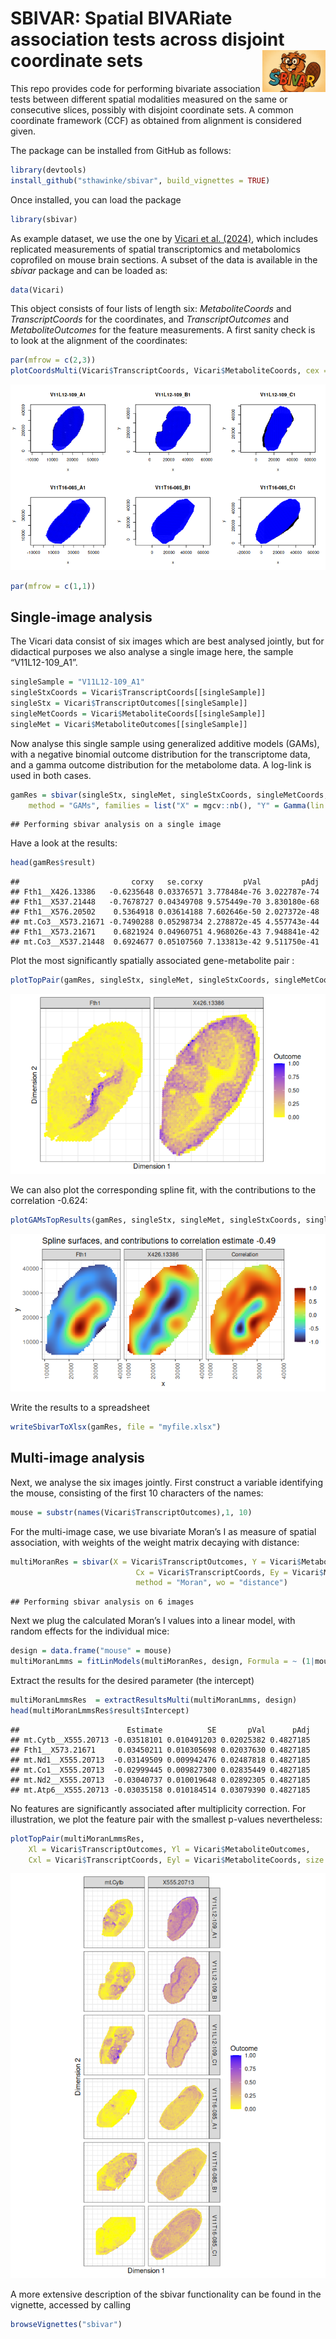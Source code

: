 SBIVAR: Spatial BIVARiate association tests across disjoint coordinate
sets<img src='inst/Sbivar.png' align='right' height='20%' width='20%'/>
================

This repo provides code for performing bivariate association tests
between different spatial modalities measured on the same or consecutive
slices, possibly with disjoint coordinate sets. A common coordinate
framework (CCF) as obtained from alignment is considered given.

<!-- % As introduced in our [preprint](). -->

The package can be installed from GitHub as follows:

``` r
library(devtools)
install_github("sthawinke/sbivar", build_vignettes = TRUE)
```

Once installed, you can load the package

``` r
library(sbivar)
```

As example dataset, we use the one by [Vicari et
al. (2024)](https://doi.org/10.1038/s41587-023-01937-y), which includes
replicated measurements of spatial transcriptomics and metabolomics
coprofiled on mouse brain sections. A subset of the data is available in
the *sbivar* package and can be loaded as:

``` r
data(Vicari)
```

This object consists of four lists of length six: *MetaboliteCoords* and
*TranscriptCoords* for the coordinates, and *TranscriptOutcomes* and
*MetaboliteOutcomes* for the feature measurements. A first sanity check
is to look at the alignment of the coordinates:

``` r
par(mfrow = c(2,3))
plotCoordsMulti(Vicari$TranscriptCoords, Vicari$MetaboliteCoords, cex = 0.2)
```

![](README_files/figure-gfm/plotvicari-1.png)<!-- -->

``` r
par(mfrow = c(1,1))
```

## Single-image analysis

The Vicari data consist of six images which are best analysed jointly,
but for didactical purposes we also analyse a single image here, the
sample “V11L12-109_A1”.

``` r
singleSample = "V11L12-109_A1"
singleStxCoords = Vicari$TranscriptCoords[[singleSample]]
singleStx = Vicari$TranscriptOutcomes[[singleSample]]
singleMetCoords = Vicari$MetaboliteCoords[[singleSample]]
singleMet = Vicari$MetaboliteOutcomes[[singleSample]]
```

Now analyse this single sample using generalized additive models (GAMs),
with a negative binomial outcome distribution for the transcriptome
data, and a gamma outcome distribution for the metabolome data. A
log-link is used in both cases.

``` r
gamRes = sbivar(singleStx, singleMet, singleStxCoords, singleMetCoords, 
    method = "GAMs", families = list("X" = mgcv::nb(), "Y" = Gamma(lin = "log")))
```

    ## Performing sbivar analysis on a single image

Have a look at the results:

``` r
head(gamRes$result)
```

    ##                         corxy   se.corxy         pVal         pAdj
    ## Fth1__X426.13386   -0.6235648 0.03376571 3.778484e-76 3.022787e-74
    ## Fth1__X537.21448   -0.7678727 0.04349708 9.575449e-70 3.830180e-68
    ## Fth1__X576.20502    0.5364918 0.03614188 7.602646e-50 2.027372e-48
    ## mt.Co3__X573.21671 -0.7490288 0.05298734 2.278872e-45 4.557743e-44
    ## Fth1__X573.21671    0.6821924 0.04960751 4.968026e-43 7.948841e-42
    ## mt.Co3__X537.21448  0.6924677 0.05107560 7.133813e-42 9.511750e-41

Plot the most significantly spatially associated gene-metabolite pair :

``` r
plotTopPair(gamRes, singleStx, singleMet, singleStxCoords, singleMetCoords)
```

![](README_files/figure-gfm/toppairsingle-1.png)<!-- -->

We can also plot the corresponding spline fit, with the contributions to
the correlation -0.624:

``` r
plotGAMsTopResults(gamRes, singleStx, singleMet, singleStxCoords, singleMetCoords)
```

![](README_files/figure-gfm/plotgamsingle-1.png)<!-- -->

Write the results to a spreadsheet

``` r
writeSbivarToXlsx(gamRes, file = "myfile.xlsx")
```

## Multi-image analysis

Next, we analyse the six images jointly. First construct a variable
identifying the mouse, consisting of the first 10 characters of the
names:

``` r
mouse = substr(names(Vicari$TranscriptOutcomes),1, 10)
```

For the multi-image case, we use bivariate Moran’s I as measure of
spatial association, with weights of the weight matrix decaying with
distance:

``` r
multiMoranRes = sbivar(X = Vicari$TranscriptOutcomes, Y = Vicari$MetaboliteOutcomes, 
                            Cx = Vicari$TranscriptCoords, Ey = Vicari$MetaboliteCoords, 
                            method = "Moran", wo = "distance")
```

    ## Performing sbivar analysis on 6 images

Next we plug the calculated Moran’s I values into a linear model, with
random effects for the individual mice:

``` r
design = data.frame("mouse" = mouse)
multiMoranLmms = fitLinModels(multiMoranRes, design, Formula = ~ (1|mouse))
```

Extract the results for the desired parameter (the intercept)

``` r
multiMoranLmmsRes  = extractResultsMulti(multiMoranLmms, design)
head(multiMoranLmmsRes$result$Intercept)
```

    ##                        Estimate          SE       pVal      pAdj
    ## mt.Cytb__X555.20713 -0.03518101 0.010491203 0.02025382 0.4827185
    ## Fth1__X573.21671     0.03450211 0.010305698 0.02037630 0.4827185
    ## mt.Nd1__X555.20713  -0.03149509 0.009942476 0.02487818 0.4827185
    ## mt.Co1__X555.20713  -0.02999445 0.009827300 0.02835449 0.4827185
    ## mt.Nd2__X555.20713  -0.03040737 0.010019648 0.02892305 0.4827185
    ## mt.Atp6__X555.20713 -0.03035158 0.010184514 0.03079390 0.4827185

No features are significantly associated after multiplicity correction.
For illustration, we plot the feature pair with the smallest p-values
nevertheless:

``` r
plotTopPair(multiMoranLmmsRes, 
    Xl = Vicari$TranscriptOutcomes, Yl = Vicari$MetaboliteOutcomes, 
    Cxl = Vicari$TranscriptCoords, Eyl = Vicari$MetaboliteCoords, size = 0.3)
```

![](README_files/figure-gfm/topPairMulti-1.png)<!-- -->

A more extensive description of the sbivar functionality can be found in
the vignette, accessed by calling

``` r
browseVignettes("sbivar")
```
